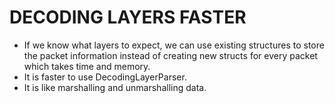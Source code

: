 # DECODING LAYERS FASTER

- If we know what layers to expect, we can use existing structures to store the packet information instead of creating new structs for every packet which takes time and memory. 
- It is faster to use DecodingLayerParser. 
- It is like marshalling and unmarshalling data. 